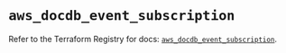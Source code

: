 # `aws_docdb_event_subscription`

Refer to the Terraform Registry for docs: [`aws_docdb_event_subscription`](https://registry.terraform.io/providers/hashicorp/aws/4.67.0/docs/resources/docdb_event_subscription).
